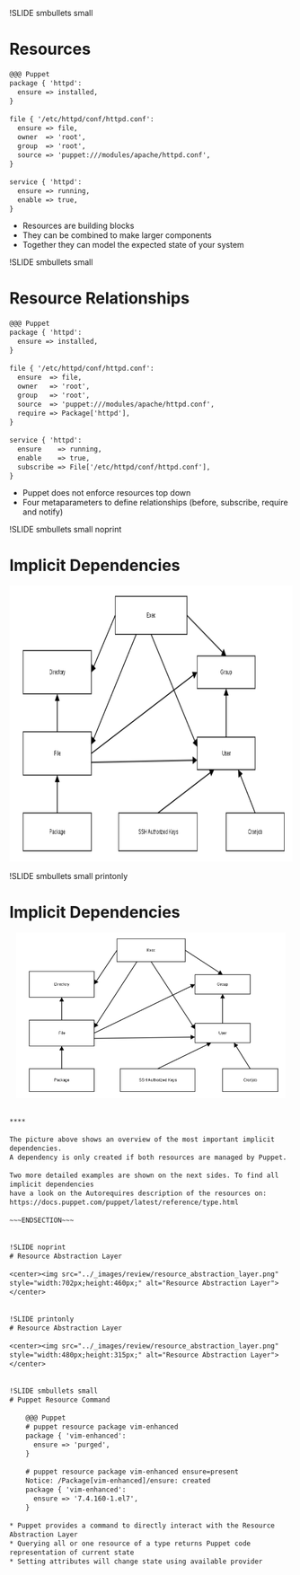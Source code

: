 !SLIDE smbullets small
# Resources

    @@@ Puppet
    package { 'httpd':
      ensure => installed,
    }

    file { '/etc/httpd/conf/httpd.conf':
      ensure => file,
      owner  => 'root',
      group  => 'root',
      source => 'puppet:///modules/apache/httpd.conf',
    }

    service { 'httpd':
      ensure => running,
      enable => true,
    }

* Resources are building blocks
* They can be combined to make larger components
* Together they can model the expected state of your system


!SLIDE smbullets small
# Resource Relationships

    @@@ Puppet
    package { 'httpd':
      ensure => installed,
    }

    file { '/etc/httpd/conf/httpd.conf':
      ensure  => file,
      owner   => 'root',
      group   => 'root',
      source  => 'puppet:///modules/apache/httpd.conf',
      require => Package['httpd'],
    }

    service { 'httpd':
      ensure    => running,
      enable    => true,
      subscribe => File['/etc/httpd/conf/httpd.conf'],
    }

* Puppet does not enforce resources top down
* Four metaparameters to define relationships (before, subscribe, require and notify)


!SLIDE smbullets small noprint
# Implicit Dependencies

<center><img src="../_images/review/implicit_dependencies.png" style="width:800px;height:492px;" alt="Implicit Dependencies"></center>


!SLIDE smbullets small printonly
# Implicit Dependencies

<center><img src="../_images/review/implicit_dependencies.png" style="width:480px;height:295px;" alt="Implicit Dependencies"></center>

~~~SECTION:handouts~~~

****

The picture above shows an overview of the most important implicit dependencies.
A dependency is only created if both resources are managed by Puppet.

Two more detailed examples are shown on the next sides. To find all implicit dependencies
have a look on the Autorequires description of the resources on:
https://docs.puppet.com/puppet/latest/reference/type.html

~~~ENDSECTION~~~


!SLIDE noprint
# Resource Abstraction Layer

<center><img src="../_images/review/resource_abstraction_layer.png" style="width:702px;height:460px;" alt="Resource Abstraction Layer"></center>


!SLIDE printonly
# Resource Abstraction Layer

<center><img src="../_images/review/resource_abstraction_layer.png" style="width:480px;height:315px;" alt="Resource Abstraction Layer"></center>


!SLIDE smbullets small
# Puppet Resource Command

    @@@ Puppet
    # puppet resource package vim-enhanced
    package { 'vim-enhanced':
      ensure => 'purged',
    }

    # puppet resource package vim-enhanced ensure=present
    Notice: /Package[vim-enhanced]/ensure: created
    package { 'vim-enhanced':
      ensure => '7.4.160-1.el7',
    }

* Puppet provides a command to directly interact with the Resource Abstraction Layer
* Querying all or one resource of a type returns Puppet code representation of current state
* Setting attributes will change state using available provider
